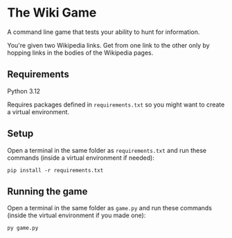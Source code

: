 # The Wiki Game

A command line game that tests your ability to hunt for information.

You're given two Wikipedia links. Get from one link to the other only by hopping links in the bodies of the Wikipedia pages.

## Requirements

Python 3.12

Requires packages defined in ```requirements.txt``` so you might want to create a virtual environment.

## Setup

Open a terminal in the same folder as ```requirements.txt``` and run these commands (inside a virtual environment if needed):
```
pip install -r requirements.txt
```

## Running the game

Open a terminal in the same folder as ```game.py``` and run these commands (inside the virtual environment if you made one):
```
py game.py
```

